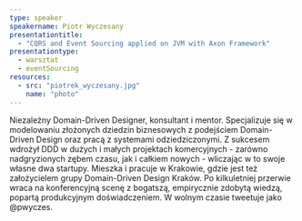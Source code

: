 ```yaml
---
type: speaker
speakername: Piotr Wyczesany
presentationtitle: 
  - "CQRS and Event Sourcing applied on JVM with Axon Framework"
presentationtype: 
  - warsztat
  - eventSourcing
resources:
  - src: "piotrek_wyczesany.jpg"
    name: "photo"
---
```

Niezależny Domain-Driven Designer, konsultant i mentor. Specjalizuje się w modelowaniu złożonych dziedzin biznesowych z podejściem Domain-Driven Design oraz pracą z systemami odziedziczonymi.
Z sukcesem wdrożył DDD w dużych i małych projektach komercyjnych - zarówno nadgryzionych zębem czasu, jak i całkiem nowych - wliczając w to swoje własne dwa startupy.
Mieszka i pracuje w Krakowie, gdzie jest też założycielem grupy Domain-Driven Design Kraków.
Po kilkuletniej przerwie wraca na konferencyjną scenę z bogatszą, empirycznie zdobytą wiedzą, popartą produkcyjnym doświadczeniem.
W wolnym czasie tweetuje jako @pwyczes.

